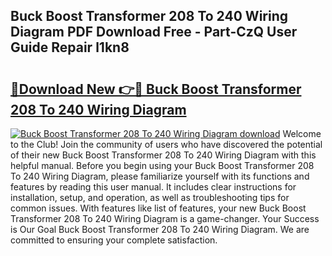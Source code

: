 ## Buck Boost Transformer 208 To 240 Wiring Diagram PDF Download Free - Part-CzQ User Guide Repair l1kn8

# <h2><a href="http://dfmw74.blite.top/?on=Buck+Boost+Transformer+208+To+240+Wiring+Diagram">🔗Download New 👉🔴 Buck Boost Transformer 208 To 240 Wiring Diagram</a></h2>

[![Buck Boost Transformer 208 To 240 Wiring Diagram download](https://i.imgur.com/lujVjoI.png)](http://dfmw74.blite.top/?on=Buck+Boost+Transformer+208+To+240+Wiring+Diagram)
Welcome to the Club! Join the community of users who have discovered the potential of their new Buck Boost Transformer 208 To 240 Wiring Diagram with this helpful manual. Before you begin using your Buck Boost Transformer 208 To 240 Wiring Diagram, please familiarize yourself with its functions and features by reading this user manual. It includes clear instructions for installation, setup, and operation, as well as troubleshooting tips for common issues. With features like list of features, your new Buck Boost Transformer 208 To 240 Wiring Diagram is a game-changer. Your Success is Our Goal Buck Boost Transformer 208 To 240 Wiring Diagram. We are committed to ensuring your complete satisfaction.
